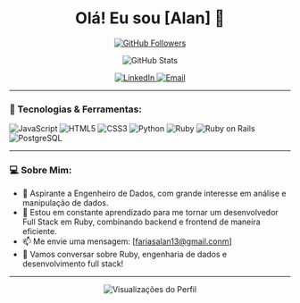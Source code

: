 <h1 align="center">Olá! Eu sou [Alan] 👋</h1>

<p align="center">
  <a href="https://github.com/[Alancfops]" target="_blank">
    <img src="https://img.shields.io/github/followers/[Alancfops]?label=Follow&style=social" alt="GitHub Followers" />
  </a>
</p>

<p align="center">
  <img src="https://github-readme-stats.vercel.app/api?username=[seu-usuario]&show_icons=true&theme=radical" alt="GitHub Stats" />
</p>

<p align="center">
  <a href="https://www.linkedin.com/in/[https://www.linkedin.com/in/alan-cristian-2b302328b/]/" target="_blank">
    <img src="https://img.shields.io/badge/-LinkedIn-blue?style=flat-square&logo=Linkedin&logoColor=white&link=https://www.linkedin.com/in/[seu-linkedin]/" alt="LinkedIn">
  </a>
  <a href="mailto:[seu-email]">
    <img src="https://img.shields.io/badge/-Email-red?style=flat-square&logo=Gmail&logoColor=white" alt="Email">
  </a>
</p>

---

### 🚀 Tecnologias & Ferramentas:

<p>
  <img src="https://img.shields.io/badge/-JavaScript-F7DF1E?style=flat-square&logo=javascript&logoColor=black" alt="JavaScript">
  <img src="https://img.shields.io/badge/-HTML5-E34F26?style=flat-square&logo=html5&logoColor=white" alt="HTML5">
  <img src="https://img.shields.io/badge/-CSS3-1572B6?style=flat-square&logo=css3&logoColor=white" alt="CSS3">
  <img src="https://img.shields.io/badge/-Python-3776AB?style=flat-square&logo=python&logoColor=white" alt="Python">
  <img src="https://img.shields.io/badge/-Ruby-CC342D?style=flat-square&logo=ruby&logoColor=white" alt="Ruby">
  <img src="https://img.shields.io/badge/-Ruby_on_Rails-CC0000?style=flat-square&logo=rubyonrails&logoColor=white" alt="Ruby on Rails">
  <img src="https://img.shields.io/badge/-PostgreSQL-336791?style=flat-square&logo=postgresql&logoColor=white" alt="PostgreSQL">
</p>

---

### 💻 Sobre Mim:

- 💼 Aspirante a Engenheiro de Dados, com grande interesse em análise e manipulação de dados.
- 🌱 Estou em constante aprendizado para me tornar um desenvolvedor Full Stack em Ruby, combinando backend e frontend de maneira eficiente.
- 📫 Me envie uma mensagem: [fariasalan13@gmail.conm]
- 💬 Vamos conversar sobre Ruby, engenharia de dados e desenvolvimento full stack!

---

<p align="center">
  <img src="https://komarev.com/ghpvc/?username=[seu-usuario]&color=brightgreen" alt="Visualizações do Perfil">
</p>

